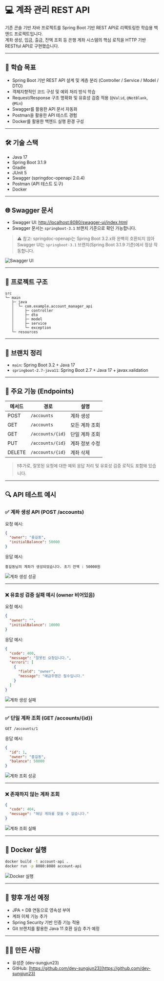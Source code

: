 # 💻 계좌 관리 REST API

기존 콘솔 기반 자바 프로젝트를 Spring Boot 기반 REST API로 리팩토링한 학습용 백엔드 프로젝트입니다.  
계좌 생성, 입금, 출금, 잔액 조회 등 은행 계좌 시스템의 핵심 로직을 HTTP 기반 RESTful API로 구현했습니다.

---

## 🎯 학습 목표

- Spring Boot 기반 REST API 설계 및 계층 분리 (Controller / Service / Model / DTO)
- 객체지향적인 코드 구성 및 예외 처리 방식 학습
- Request/Response 구조 명확화 및 유효성 검증 적용 (`@Valid`, `@NotBlank`, `@Min`)
- Swagger를 활용한 API 문서 자동화
- Postman을 활용한 API 테스트 경험
- Docker를 활용한 백엔드 실행 환경 구성

---

## 🛠 기술 스택

- Java 17  
- Spring Boot 3.1.9  
- Gradle  
- JUnit 5  
- Swagger (springdoc-openapi 2.0.4)  
- Postman (API 테스트 도구)  
- Docker

---

## 🌐 Swagger 문서

- Swagger UI: [http://localhost:8080/swagger-ui/index.html](http://localhost:8080/swagger-ui/index.html)  
- Swagger 문서는 `springboot-3.1` 브랜치 기준으로 확인 가능합니다.

> ⚠️ 참고: springdoc-openapi는 Spring Boot 3.2.x와 완벽히 호환되지 않아  
> Swagger UI는 `springboot-3.1` 브랜치(Spring Boot 3.1.9 기준)에서 정상 작동합니다.

![Swagger UI](images/swagger-create-account.png)

---

## 📂 프로젝트 구조

```text
src
└─ main
   ├─ java
   │  └─ com.example.account_manager_api
   │     ├─ controller
   │     ├─ dto
   │     ├─ model
   │     ├─ service
   │     └─ exception
   └─ resources
```

---

## 🧪 브랜치 정리

- `main`: Spring Boot 3.2 + Java 17  
- `springboot-2.7-java11`: Spring Boot 2.7 + Java 17 + javax.validation

---

## 📌 주요 기능 (Endpoints)

| 메서드 | 경로              | 설명           |
|--------|-------------------|----------------|
| POST   | `/accounts`       | 계좌 생성      |
| GET    | `/accounts`       | 모든 계좌 조회 |
| GET    | `/accounts/{id}`  | 단일 계좌 조회 |
| PUT    | `/accounts/{id}`  | 계좌 정보 수정 |
| DELETE | `/accounts/{id}`  | 계좌 삭제      |

> ❗추가로, 잘못된 요청에 대한 예외 응답 처리 및 유효성 검증 로직도 포함돼 있습니다.

---

## 🔍 API 테스트 예시

### ✅ 계좌 생성 API (POST /accounts)

요청 예시:

```json
{
  "owner": "홍길동",
  "initialBalance": 50000
}
```

응답 예시:

```
홍길동님의 계좌가 생성되었습니다. 초기 잔액 : 50000원
```

![계좌 생성 성공](images/postman-create-account.png)

---

### ❌ 유효성 검증 실패 예시 (owner 비어있음)

요청 예시:

```json
{
  "owner": "",
  "initialBalance": 10000
}
```

응답 예시:

```json
{
  "code": 400,
  "message": "잘못된 요청입니다.",
  "errors": [
    {
      "field": "owner",
      "message": "예금주명은 필수입니다."
    }
  ]
}
```

![계좌 생성 실패](images/postman-create-account-fail.png)

---

### ✅ 단일 계좌 조회 (GET /accounts/{id})

```http
GET /accounts/1
```

응답 예시:

```json
{
  "id": 1,
  "owner": "홍길동",
  "balance": 50000
}
```

![계좌 조회 성공](images/postman-get-account.png)

---

### ❌ 존재하지 않는 계좌 조회

```json
{
  "code": 404,
  "message": "해당 계좌를 찾을 수 없습니다."
}
```

![계좌 조회 실패](images/postman-get-account-fail.png)

---

## 🐳 Docker 실행

```bash
docker build -t account-api .
docker run -p 8080:8080 account-api
```

![Docker 실행](images/docker-running.png)

---

## 📝 향후 개선 예정

- JPA + DB 연동으로 영속성 부여  
- 계좌 이체 기능 추가  
- Spring Security 기반 인증 기능 적용  
- Git 브랜치를 활용한 Java 11 호환 실습 추가 예정

---

## 🙋‍♂️ 만든 사람

- 유성준 (dev-sungjun23)  
- GitHub: [https://github.com/dev-sungjun23](https://github.com/dev-sungjun23)